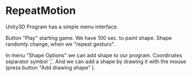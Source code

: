 # RepeatMotion
Unity3D
Program has a simple menu interface. 

Button "Play" starting game. We have 100 sec. to paint  shape. Shape randomly change, when we "repeat gesturo".

In menu "Shape Options" we can add shape to our program. Coordinates separator symbol ','. And we can add a shape by drawing it with the mouse (press button "Add drawing shape" ).
